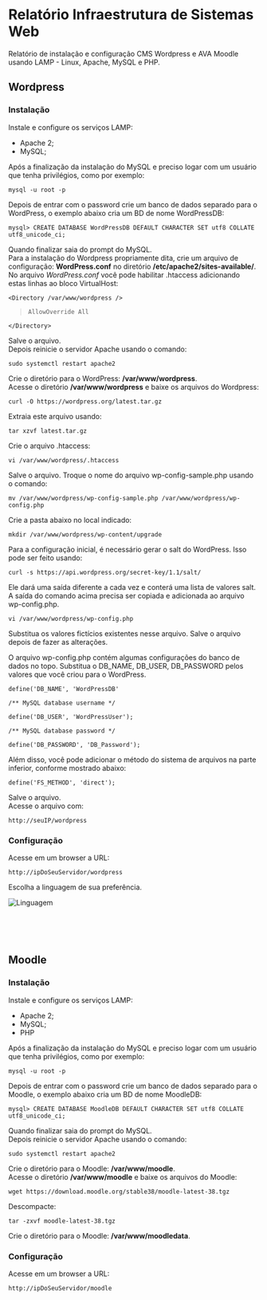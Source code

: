 # Relatório Infraestrutura de Sistemas Web
Relatório de instalação e configuração CMS Wordpress e AVA Moodle usando LAMP - Linux, Apache, MySQL e PHP.

## Wordpress
### Instalação
Instale e configure os serviços LAMP:
* Apache 2;
* MySQL;

Após a finalização da instalação do MySQL e preciso logar com um usuário que tenha privilégios, como por exemplo:

`mysql -u root -p`
  
Depois de entrar com o password crie um banco de dados separado para o WordPress, o exemplo abaixo cria um BD de nome WordPressDB: 

`mysql> CREATE DATABASE WordPressDB DEFAULT CHARACTER SET utf8 COLLATE utf8_unicode_ci;`

Quando finalizar saia do prompt do MySQL.<br>
Para a instalação do Wordpress propriamente dita, crie um arquivo de configuração: __WordPress.conf__ no diretório __/etc/apache2/sites-available/__.<br>
No arquivo *WordPress.conf* você pode habilitar .htaccess adicionando estas linhas ao bloco VirtualHost:

`<Directory /var/www/wordpress />`<br>

>`AllowOverride All`<br>

`</Directory>`

Salve o arquivo.<br>
Depois reinicie o servidor Apache usando o comando:

`sudo systemctl restart apache2`

Crie o diretório para o WordPress: __/var/www/wordpress__.<br>
Acesse o diretório __/var/www/wordpress__ e baixe os arquivos do Wordpress:

`curl -O https://wordpress.org/latest.tar.gz`

Extraia este arquivo usando:

`tar xzvf latest.tar.gz`

Crie o arquivo .htaccess:

`vi /var/www/wordpress/.htaccess`

Salve o arquivo. Troque o nome do arquivo wp-config-sample.php usando o comando:

`mv /var/www/wordpress/wp-config-sample.php /var/www/wordpress/wp-config.php`

Crie a pasta abaixo no local indicado:

`mkdir /var/www/wordpress/wp-content/upgrade`

Para a configuração inicial, é necessário gerar o salt do WordPress. Isso pode ser feito usando:

`curl -s https://api.wordpress.org/secret-key/1.1/salt/`

Ele dará uma saída diferente a cada vez e conterá uma lista de valores salt. A saída do comando acima precisa ser copiada e adicionada ao arquivo wp-config.php.

`vi /var/www/wordpress/wp-config.php`

Substitua os valores fictícios existentes nesse arquivo. Salve o arquivo depois de fazer as alterações.<br>

O arquivo wp-config.php contém algumas configurações do banco de dados no topo. Substitua o DB_NAME, DB_USER, DB_PASSWORD pelos valores que você criou para o WordPress.

`define('DB_NAME', 'WordPressDB' `

`/** MySQL database username */`

`define('DB_USER', 'WordPressUser');`

`/** MySQL database password */`

`define('DB_PASSWORD', 'DB_Password');`

Além disso, você pode adicionar o método do sistema de arquivos na parte inferior, conforme mostrado abaixo:

`define('FS_METHOD', 'direct');`

Salve o arquivo.<br>
Acesse o arquivo com:

`http://seuIP/wordpress`
  
### Configuração
Acesse em um browser a URL:

`http://ipDoSeuServidor/wordpress`

Escolha a linguagem de sua preferência.<br>

![Linguagem]()

<br><br><br>
## Moodle
### Instalação
Instale e configure os serviços LAMP:
* Apache 2;
* MySQL;
* PHP

Após a finalização da instalação do MySQL e preciso logar com um usuário que tenha privilégios, como por exemplo:

`mysql -u root -p`
  
Depois de entrar com o password crie um banco de dados separado para o Moodle, o exemplo abaixo cria um BD de nome MoodleDB: 

`mysql> CREATE DATABASE MoodleDB DEFAULT CHARACTER SET utf8 COLLATE utf8_unicode_ci;`

Quando finalizar saia do prompt do MySQL.<br>
Depois reinicie o servidor Apache usando o comando:

`sudo systemctl restart apache2`

Crie o diretório para o Moodle: __/var/www/moodle__.<br>
Acesse o diretório __/var/www/moodle__ e baixe os arquivos do Moodle:

`wget https://download.moodle.org/stable38/moodle-latest-38.tgz`

Descompacte:

`tar -zxvf moodle-latest-38.tgz`

Crie o diretório para o Moodle: __/var/www/moodledata__.<br>

### Configuração
Acesse em um browser a URL:

`http://ipDoSeuServidor/moodle`



